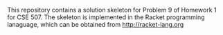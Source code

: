 This repository contains a solution skeleton for Problem 9 of Homework
1 for CSE 507. The skeleton is implemented in the Racket programming lanaguage,
which can be obtained from http://racket-lang.org